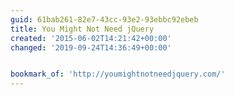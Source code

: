 ```yaml
---
guid: 61bab261-82e7-43cc-93e2-93ebbc92ebeb
title: You Might Not Need jQuery
created: '2015-06-02T14:21:42+00:00'
changed: '2019-09-24T14:36:49+00:00'


bookmark_of: 'http://youmightnotneedjquery.com/'
---
```





